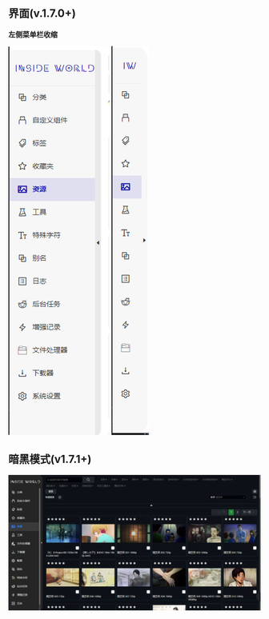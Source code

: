 ## 界面(v.1.7.0+) <!-- {docsify-ignore} -->

**左侧菜单栏收缩**

![ui-shrink-menu-1](../img/ui-shrink-menu-1.png)
![ui-shrink-menu-2](../img/ui-shrink-menu-2.png)

## 暗黑模式(v1.7.1+)

![ui-dark-mode](../img/ui-dark-mode.png)